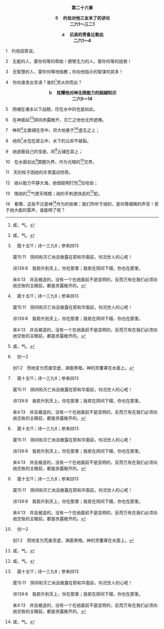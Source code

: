 <p style="text-align:center;font-weight:bold;">第二十六章</p>

<p style="text-align:center;font-weight:bold;">６　约伯对他三友末了的讲论<br>二六1～三二1</p>

<p style="text-align:center;font-weight:bold;">ａ　讥讽的责备比勒达<br>二六1～4</p>

1　约伯回答说，

2　无能的人，蒙你何等的帮助！膀臂无力的人，蒙你何等的拯救！

3　无智慧的人，蒙你何等地指教；你向他指示的智谋何其多！

4　你向谁发出言语？谁的[^1]灵从你而出？

[^1]:或，气。

<p style="text-align:center;font-weight:bold;">ｂ　炫耀他对神无限能力的超越知识<br>二六5～14</p>

5　阴魂在诸水以下战兢，住在水中的也是如此。

6　在神面前[^1][^a]阴间赤露敞开，灭亡之地也无所遮掩。

[^1]:见太十一23注1。

[^a]:　箴十五11；诗一三九8；参来四13<br><br>箴15:11　阴间和灭亡尚且敞露在耶和华面前，何况世人的心呢！<br><br>诗139:8　我若升到天上，你在那里；我若在阴间下榻，你也在那里。<br><br>来4:13　并且被造的，没有一个在祂面前不是显明的，反而万有在我们必须向祂交账的主眼前，都是赤露敞开的。

7　神将[^a]北极铺在空中，将大地悬于[^1][^b]虚无之上；

[^1]:见三八4注2。

[^a]:　伯九8<br><br>伯9:8　祂独自铺张诸天，步行在海浪之上；

[^b]:　创一2<br><br>创1:2　而地变为荒废空虚，渊面黑暗。神的灵覆罩在水面上。

8　祂将[^a]水包在密云中，水下的云却不破裂。

[^a]:　箴三十4；伯三七11<br><br>箴30:4　谁升天又降下来？谁聚风在掌握中？谁包水在衣服里？谁立定地的四极？祂名叫什么？祂儿子名叫什么，你知道吗？<br><br>伯37:11　祂又使密云盛满水气；布散闪电之云；

9　祂遮蔽自己的宝座，将[^a]云铺在其上；

[^a]:　诗九七2<br><br>诗97:2　密云和幽暗，在祂的四围；公义和公平，是祂宝座的根基。

10　在水面划出[^a]圆圈为界，作为光暗的[^b]交界。

[^a]:　箴八27<br><br>箴8:27　祂立诸天，我在那里；祂在渊面周围，划出圆圈，

[^b]:　箴八29；耶五22；伯三八10<br><br>箴8:29　为沧海定出界限，使水不越过祂的命令，划定大地的根基；<br><br>耶5:22　耶和华说，你们怎么不惧怕我呢？你们在我面前还不战兢吗？我以永远的定例，用沙为界限，使海不得越过。波浪虽然翻腾，却不能得胜；虽然匉訇，却不能越过。<br><br>伯38:10　我为海定界限，又安门和闩，

11　天的柱子因祂的斥责震动惊奇。

12　祂以能力平静大海，祂借聪明打伤[^1]拉哈伯；

[^1]:见九13注1。

13　借祂的[^1]气使天晴朗；祂的手刺透快逃的[^a]蛇。

[^1]:或，灵。

[^a]:　赛二七1<br><br>赛27:1　到那日，耶和华必用祂刚硬、巨大、有力的刀，刑罚鳄鱼，就是那快行的蛇；刑罚鳄鱼，就是那曲行的蛇；并杀海中的大龙。

14　看哪，这些不过是神[^1]作为的些微；我们所听于祂的，是何等细微的声音！至于祂大能的雷声，谁能明了呢？

[^1]:直译，道路。


